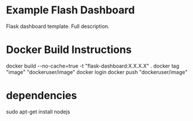 # Example Flash Dashboard
Flask dashboard template. Full description.

# Docker Build Instructions
docker build --no-cache=true -t "flask-dashboard:X.X.X.X" .
docker tag "image" "dockeruser/image"
docker login
docker push "dockeruser/image"

# dependencies
sudo apt-get install nodejs